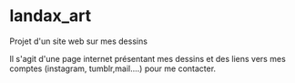 # landax_art
 Projet d'un site web sur mes dessins

Il s'agit d'une page internet présentant mes dessins et des liens vers mes comptes (instagram, tumblr,mail....) pour me contacter.